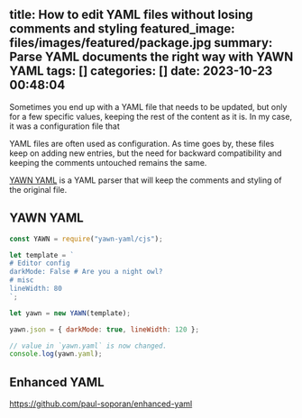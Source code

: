title: How to edit YAML files without losing comments and styling
featured_image: files/images/featured/package.jpg
summary: Parse YAML documents the right way with YAWN YAML
tags: []
categories: []
date: 2023-10-23 00:48:04
---
Sometimes you end up with a YAML file that needs to be updated, but only for a few specific values, keeping the rest of the content as it is.
In my case, it was a configuration file that 

YAML files are often used as configuration. As time goes by, these files keep on adding new entries, but the need for backward compatibility and keeping the comments untouched remains the same.

[YAWN YAML](https://github.com/mohsen1/yawn-yaml) is a YAML parser that will keep the comments and styling of the original file.



## YAWN YAML

```JavaScript
const YAWN = require("yawn-yaml/cjs");

let template = `
# Editor config
darkMode: False # Are you a night owl?
# misc
lineWidth: 80
`;

let yawn = new YAWN(template);

yawn.json = { darkMode: true, lineWidth: 120 };

// value in `yawn.yaml` is now changed.
console.log(yawn.yaml);

```
## Enhanced YAML
https://github.com/paul-soporan/enhanced-yaml